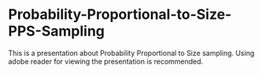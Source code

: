 # Probability-Proportional-to-Size-PPS-Sampling
This is a presentation about Probability Proportional to Size sampling.
Using adobe reader for viewing the presentation is recommended.
